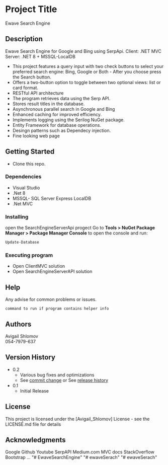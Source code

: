 # Project Title

Ewave Search Engine
## Description

Ewave Search Engine for Google and Bing using SerpApi. 
Client: .NET MVC
Server: .NET 8 + MSSQL-LocalDB

* This project features a query input with two check buttons to select your preferred search engine: Bing, Google or Both - After you choose press the Search button.
* Offers a two-button option to toggle between two optional views: list or card format.
* RESTful API architecture
* The program retrieves data using the Serp API.
* Stores result titles in the database.
* Asynchronous parallel search in Google and Bing
* Enhanced caching for improved efficiency.
* Implements logging using the Serilog NuGet package.
* Entity Framework for database operations.
* Desingn patterns such as Dependecy injection.
* Fine looking web page

## Getting Started
* Clone this repo.

### Dependencies
* Visual Studio
*  .Net 8
*  MSSQL- SQL Server Express LocalDB
*  .Net MVC

### Installing

open the SearchEngineServerApi progect
Go to **Tools > NuGet Package Manager > Package Manager Console** to open the console
and run:
```bash
Update-Database
```

### Executing program

* Open ClientMVC solution
* Open SearchEngineServerAPI solution


## Help

Any advise for common problems or issues.
```
command to run if program contains helper info
```

## Authors
Avigail Shlomov   
054-7979-637

## Version History

* 0.2
    * Various bug fixes and optimizations
    * See [commit change]() or See [release history]()
* 0.1
    * Initial Release

## License

This project is licensed under the [Avigail_Shlomov] License - see the LICENSE.md file for details

## Acknowledgments
Google
Github
Youtube
SerpAPI
Medium.com
MVC docs
StackOverflow
Bootstrap
...
"# EwaveSearchEngine" 
"# ewaveSerach" 
"# ewaveSerach" 

